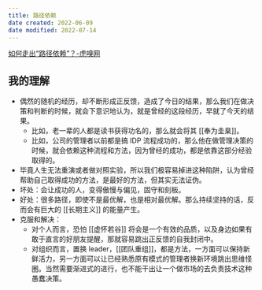 ```yaml
---
title: 路径依赖
date created: 2022-06-09
date modified: 2022-07-14
---
```


[如何走出“路径依赖”？-虎嗅网](https://www.huxiu.com/article/551528.html?f=rss)

## 我的理解

- 偶然的随机的经历，却不断形成正反馈，造成了今日的结果，那么我们在做决策和判断的时候，就会下意识地认为，就是曾经的这段经历，早就了今天的结果。
	- 比如，老一辈的人都是读书获得功名的，那么就会将其 [[奉为圭臬]]。
	- 比如，公司的管理者以前都是搞 IDP 流程成功的，那么他在做管理决策的时候，就会依赖这种流程和方法，因为曾经的成功，都是依靠这部分经验取得的。
- 毕竟人生无法重演或者做对照实验，所以我们极容易掉进这种陷阱，认为曾经帮助自己取得成功的方法，是最好的方法，但其实无法证伪。
- 坏处：会让成功的人，变得傲慢与偏见，固守和刻板。
- 好处：很多路径，即使不是最优解，也是相对最优解。那么持续坚持的话，反而会有巨大的 [[长期主义]] 的能量产生。
- 克服和解决：
	- 对个人而言，恐怕 [[虚怀若谷]] 将会是一个有效的品质，以及身边如果有敢于直言的好朋友提醒，那就容易跳出正反馈的自我封闭中。
	- 对组织而言，置换 leader，[[团队重组]]，都是方法，一方面可以保持新鲜活力，另一方面可以让已经熟悉原有模式的管理者换新环境跳出思维怪圈。当然需要渐进式的进行，也不能干出让一个做市场的去负责技术这种愚蠢决策。
